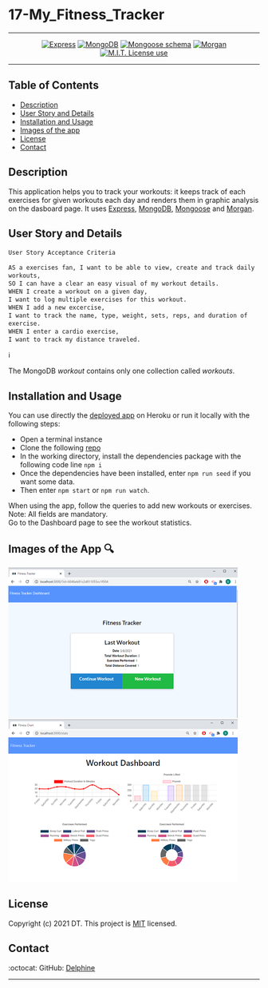 # 17-My_Fitness_Tracker  

<span align="center">   

---

 <a href="https://img.shields.io/badge/express-v4.16.4-orange?style=plastic"><img alt="Express" src="https://img.shields.io/badge/express-v4.16.4-orange?style=plastic"/></a>
<a href="https://img.shields.io/badge/DB-MongoDB-yellow?style=plastic"><img alt="MongoDB" src="https://img.shields.io/badge/DB-MongoDB-yellow?style=plastic"/></a>
<a href="https://img.shields.io/badge/npm-Mongoose-red?style=plastic"><img alt="Mongoose schema" src="https://img.shields.io/badge/npm-Mongoose-red?style=plastic" /></a>
<a href="https://img.shields.io/badge/npm-morgan-blue?style=plastic"><img alt="Morgan" src="https://img.shields.io/badge/npm-morgan-blue?style=plastic"/></a>
 <a href="https://img.shields.io/badge/License-MIT-brightgreen?style=plastic"><img alt="M.I.T. License use" src="https://img.shields.io/badge/License-MIT-brightgreen?style=plastic"/></a>  
 
 </span>

---

## Table of Contents  
* [Description](#Description)
* [User Story and Details](#User-Story-and-Details)  
* [Installation and Usage](#Installation-and-Usage)  
* [Images of the app](#Images-of-the-app-)  
* [License](#License)  
* [Contact](#Contact) 


## Description
This application helps you to track your workouts: it keeps track of each exercises for given workouts each day and renders them in graphic analysis on the dasboard page. It uses [Express](https://www.npmjs.com/package/express), [MongoDB](https://www.mongodb.com/), [Mongoose](https://https://www.npmjs.com/package/mongoose) and [Morgan](https://www.https://www.npmjs.com/package/morgan).  


## User Story and Details


```
User Story Acceptance Criteria
```
```
AS a exercises fan, I want to be able to view, create and track daily workouts,  
SO I can have a clear an easy visual of my workout details.  
WHEN I create a workout on a given day,  
I want to log multiple exercises for this workout.  
WHEN I add a new excercise,  
I want to track the name, type, weight, sets, reps, and duration of exercise. 
WHEN I enter a cardio exercise,  
I want to track my distance traveled.
```

:information_source:  

The MongoDB _workout_ contains only one collection called _workouts_.  


## Installation and Usage  

You can use directly the [deployed app](https://homework-17-my-fitness-tracker.herokuapp.com/) on Heroku or run it locally with the following steps:   
- Open a terminal instance  
- Clone the following [repo](https://github.com/Delph-Sunny/17-My_Fitness_Tracker)  
- In the working directory, install the dependencies package with the following code line `npm i`  
- Once the dependencies have been installed, enter `npm run seed` if you want some data.  
- Then enter `npm start` or `npm run watch`. 

When using the app, follow the queries to add new workouts or exercises. Note: All fields are mandatory.  
Go to the Dashboard page to see the workout statistics.  

## Images of the App :mag:  

![My_Fitness_Tracker](./public/assets/img/snippet_1.PNG)  
![My_Fitness_Tracker2](./public/assets/img/snippet_2.PNG)  

## License  

Copyright (c) 2021 DT. This project is [MIT](https://choosealicense.com/licenses/mit) licensed.

## Contact  

:octocat:  GitHub: [Delphine](https://github.com/Delph-Sunny)  


---